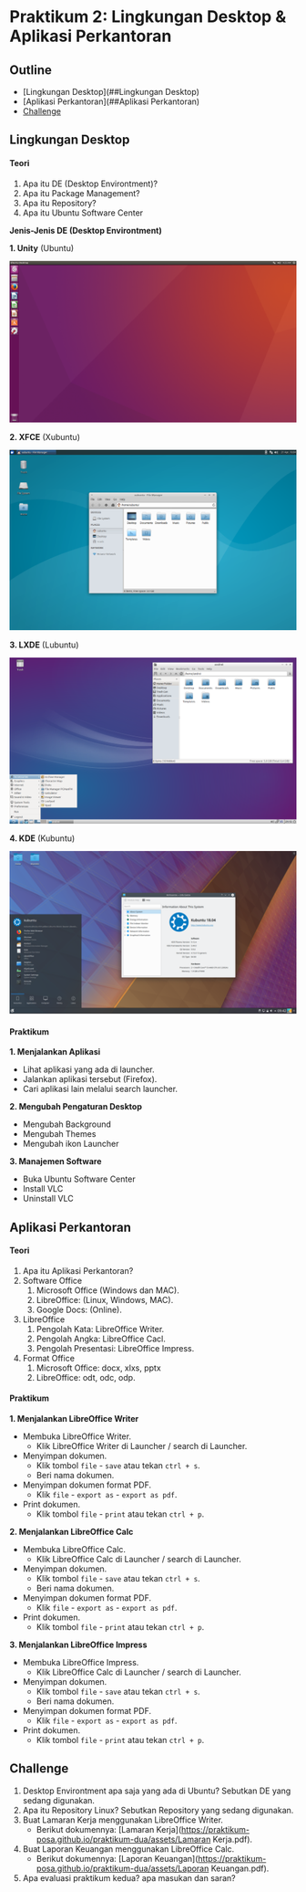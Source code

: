 # Praktikum 2: Lingkungan Desktop & Aplikasi Perkantoran

## Outline

- [Lingkungan Desktop](##Lingkungan Desktop)
- [Aplikasi Perkantoran](##Aplikasi Perkantoran)
- [Challenge](##Challenge)

## Lingkungan Desktop

#### Teori

1. Apa itu DE (Desktop Environtment)?
2. Apa itu Package Management?
3. Apa itu Repository?
4. Apa itu Ubuntu Software Center

**Jenis-Jenis DE (Desktop Environtment)**

**1. Unity** (Ubuntu)

![unity](img/unity.png)

**2. XFCE** (Xubuntu)

![xubuntu](img/xubuntu.png)

**3. LXDE** (Lubuntu)

![lubuntu](img/lubuntu.png)

**4. KDE** (Kubuntu)

![kubuntu](img/kubuntu.png)

#### Praktikum

**1. Menjalankan Aplikasi**

- Lihat aplikasi yang ada di launcher.
- Jalankan aplikasi tersebut (Firefox).
- Cari aplikasi lain melalui search launcher.

**2. Mengubah Pengaturan Desktop**

- Mengubah Background
- Mengubah Themes
- Mengubah ikon Launcher

**3. Manajemen Software**

- Buka Ubuntu Software Center
- Install VLC
- Uninstall VLC

## Aplikasi Perkantoran

#### Teori

1. Apa itu Aplikasi Perkantoran?
2. Software Office
   1. Microsoft Office (Windows dan MAC).
   2. LibreOffice: (Linux, Windows, MAC).
   3. Google Docs: (Online).
3. LibreOffice
   1. Pengolah Kata: LibreOffice Writer.
   2. Pengolah Angka: LibreOffice Cacl.
   3. Pengolah Presentasi: LibreOffice Impress.
4. Format Office
   1. Microsoft Office: docx, xlxs, pptx
   2. LibreOffice: odt, odc, odp.

#### Praktikum

**1. Menjalankan LibreOffice Writer**

- Membuka LibreOffice Writer.
  - Klik LibreOffice Writer di Launcher / search di Launcher.
- Menyimpan dokumen.
  - Klik tombol `file` - `save` atau tekan `ctrl + s`.
  - Beri nama dokumen.
- Menyimpan dokumen format PDF.
  - Klik `file` - `export as` - `export as pdf`.
- Print dokumen.
  - Klik tombol `file` - `print` atau tekan `ctrl + p`.

**2. Menjalankan LibreOffice Calc**

- Membuka LibreOffice Calc.
  - Klik LibreOffice Calc di Launcher / search di Launcher.
- Menyimpan dokumen.
  - Klik tombol `file` - `save` atau tekan `ctrl + s`.
  - Beri nama dokumen.
- Menyimpan dokumen format PDF.
  - Klik `file` - `export as` - `export as pdf`.
- Print dokumen.
  - Klik tombol `file` - `print` atau tekan `ctrl + p`.

**3. Menjalankan LibreOffice Impress**

- Membuka LibreOffice Impress.
  - Klik LibreOffice Calc di Launcher / search di Launcher.
- Menyimpan dokumen.
  - Klik tombol `file` - `save` atau tekan `ctrl + s`.
  - Beri nama dokumen.
- Menyimpan dokumen format PDF.
  - Klik `file` - `export as` - `export as pdf`.
- Print dokumen.
  - Klik tombol `file` - `print` atau tekan `ctrl + p`.

## Challenge

1. Desktop Environtment apa saja yang ada di Ubuntu? Sebutkan DE yang sedang digunakan.
2. Apa itu Repository Linux? Sebutkan Repository yang sedang digunakan.
3. Buat Lamaran Kerja menggunakan LibreOffice Writer.
   - Berikut dokumennya: [Lamaran Kerja](https://praktikum-posa.github.io/praktikum-dua/assets/Lamaran Kerja.pdf).
4. Buat Laporan Keuangan menggunakan LibreOffice Calc.
   - Berikut dokumennya: [Laporan Keuangan](https://praktikum-posa.github.io/praktikum-dua/assets/Laporan Keuangan.pdf).
5. Apa evaluasi praktikum kedua? apa masukan dan saran?